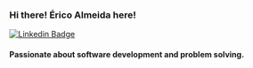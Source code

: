 ### Hi there! **Érico Almeida** here!

[![Linkedin Badge](https://img.shields.io/badge/-Erico%20Almeida-6633cc?style=flat-square&logo=Linkedin&logoColor=white&link=https://www.linkedin.com/in/almeidaerico/)](https://www.linkedin.com/in/almeidaerico/)

#### Passionate about software development and problem solving.
